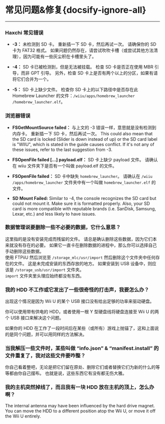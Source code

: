 # 常见问题&修复{docsify-ignore-all}
---
### Haxchi 常见错误

 - **-3：** 未检测到 SD 卡。 重新插一下 SD 卡，然后再试一次。 请确保你的 SD 卡为 FAT32 格式。 如果问题仍然存在，请尝试吹吹卡槽（或尝试其他方法清理），因为可能有一些灰尘积在卡槽里头了。

 - **-4：** SD 卡已被检测到，但是无法被挂载。 检查 SD 卡是否正在使用 MBR 引导，而非 GPT 引导。 另外，检查 SD 卡上是否有两个以上的分区，如果有请将它们合并为一个。

 - **-5：** SD 卡上缺少文件。 检查你 SD 卡上的以下路径中是否存在此 Homebrew Launcher 的文件：<code>/wiiu<wbr>/apps<wbr>/homebrew_launcher<wbr>/homebrew_launcher.elf</code>。

### 浏览器错误

 - **FSGetMountSource failed：** 与上文的 -3 错误一样，意思就是没有检测到内存卡。 重新插一下 SD 卡，然后再试一次。 This could also mean that the SD card is locked (Slider is down instead of up) or the SD card label is "WIIU", which is stated in the guide causes conflict. If it's not any of these issues, refer to the last suggestion from -3.


 - **FSOpenFile failed [...] payload.elf：** SD 卡上缺少 payload 文件。 请确认在 wiiu 文件夹下是否有一个叫做 payload.elf 的文件。

 - **FSOpenFile failed：** SD 卡中缺失 `homebrew_launcher`。 请确认在 <code>/wiiu<wbr>/apps<wbr>/homebrew_launcher</code> 文件夹中有一个叫做 `homebrew_launcher.elf` 的文件。

 - **SD Mount Failed:** Similar to -4, the console recognizes the SD card but could not mount it. Make sure it is formatted properly. Also, your SD card is more compatible with reputable brands (i.e. SanDisk, Samsung, Lexar, etc.) and less likely to have issues.

### 数据管理说要删除一些不必要的数据，它什么意思？

这里指的是没有安装完成而残留的文件。 请总是确认删除这些数据，因为它们本来就没有存在的必要。 如果它一直卡在删除数据的进程中，那么你可以选择自己手动删除这些数据。   
使用 FTPiiU 然后浏览至 `/storage_mlc/usr/import` 然后删除这个文件夹中任何存在的文件。 这是未完成安装的东西存放的地方。 如果安装到 USB 设备中，则应该是 `/storage_usb/usr/import` 文件夹。  
`import` 文件夹里头理应始终都没有东西。

### 我的 HDD 不工作或它发出了一些很奇怪的打击声，我要怎么办？

出现这个情况是因为 Wii U 的某个 USB 接口没有给出足够的功率来驱动硬盘。

你可以使用带有供电的 HDD，或者使用一根 Y 型硬盘线将硬盘连接至 Wii U 的两个 USB 接口来解决这个问题。

如果你的 HDD 在工作了一段时间后在某些（或所有）游戏上抛锚了，这和上面说的是同个问题，并可以用同样的方法解决。

### 当我解压一些文件时，某些叫做 “info.json” & “manifest.install” 的文件重复了，我对这些文件要咋整？

你自己看着整吧，无论是把它们留在原处、删除它们或者替换它们为新的什么的等等都由你自己摆布。 也就是说，这些东西它有没有都无伤大雅。

### 我的主机突然掉线了，而且我有一块 HDD 放在主机的顶上，怎么办啊？

The internal antenna may have been influenced by the hard drive magnet.  
You can move the HDD to a different position atop the Wii U, or move it off the Wii U entirely.
